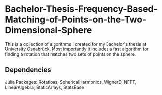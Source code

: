 # Bachelor-Thesis-Frequency-Based-Matching-of-Points-on-the-Two-Dimensional-Sphere
This is a collection of algorithms I created for my Bachelor's thesis at University Osnabrück. Most importantly it includes a fast algorithm for finding a rotation that matches two sets of points on the sphere.

## Dependencies
Julia Packages: Rotations, SphericalHarmonics, WignerD, NFFT, LinearAlgebra, StaticArrays, StatsBase
